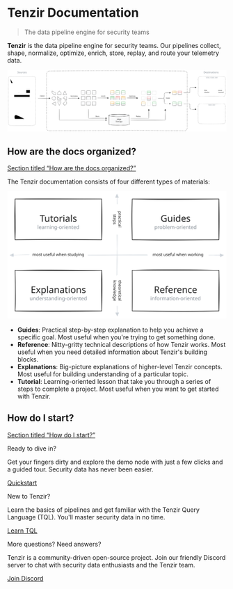 # Tenzir Documentation

> The data pipeline engine for security teams

**Tenzir** is the data pipeline engine for security teams. Our pipelines collect, shape, normalize, optimize, enrich, store, replay, and route your telemetry data.

![End-to-end pipeline](/pr-preview/pr-116/_astro/end-to-end-pipeline.CicYXk_o_Z2sK33L.svg)

## How are the docs organized?

[Section titled “How are the docs organized?”](#how-are-the-docs-organized)

The Tenzir documentation consists of four different types of materials:

<!-- The SVG image -->

![Documentation structure](/docs-structure.svg)

<!-- Clickable overlay areas -->

<!-- Tutorials (top-left) -->

[](/tutorials/)

<!-- Guides (top-right) -->

[](/guides/)

<!-- Explanations (bottom-left) -->

[](/explanations/)

<!-- Reference (bottom-right) -->

[](/reference/)

* **Guides**: Practical step-by-step explanation to help you achieve a specific goal. Most useful when you're trying to get something done.
* **Reference**: Nitty-gritty technical descriptions of how Tenzir works. Most useful when you need detailed information about Tenzir's building blocks.
* **Explanations**: Big-picture explanations of higher-level Tenzir concepts. Most useful for building understanding of a particular topic.
* **Tutorial**: Learning-oriented lesson that take you through a series of steps to complete a project. Most useful when you want to get started with Tenzir.

## How do I start?

[Section titled “How do I start?”](#how-do-i-start)

Ready to dive in?

Get your fingers dirty and explore the demo node with just a few clicks and a guided tour. Security data has never been easier.

[Quickstart](guides/quickstart)

New to Tenzir?

Learn the basics of pipelines and get familiar with the Tenzir Query Language (TQL). You'll master security data in no time.

[Learn TQL](explanations/architecture/pipeline)

More questions? Need answers?

Tenzir is a community-driven open-source project. Join our friendly Discord server to chat with security data enthusiasts and the Tenzir team.

[Join Discord](/discord)